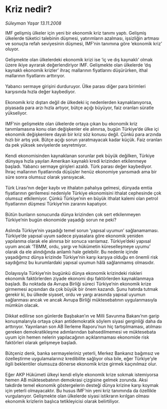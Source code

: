 # Kriz nedir?

*Süleyman Yaşar 13.11.2008*

<div class="taraf_structure_2col_1zq">
<div class="margen_n">



 <p>IMF gelişmiş ülkeler için yeni bir ekonomik kriz tanımı yaptı. Gelişmiş ülkelerde tüketici talebinin düşmesi, yatırımların azalması, işsizliğin artması ve sonuçta refah seviyesinin düşmesi, IMF’nin tanımına göre ‘ekonomik kriz’ oluyor. <br/><br/>Gelişmekte olan ülkelerdeki ekonomik krizi ise ‘iç ve dış kaynaklı’ olmak üzere ikiye ayırarak değerlendiriyor IMF. Gelişmekte olan ülkelerde ‘dış kaynaklı ekonomik krizler’ ihraç mallarının fiyatlarını düşürürken, ithal mallarının fiyatlarını arttırıyor. <br/><br/>Yabancı sermaye girişini durduruyor. Ülke parası diğer para birimleri karşısında hızla değer kaybediyor. <br/><br/>Ekonomik kriz dıştan değil de ülkedeki iç nedenlerden kaynaklanıyorsa, piyasada para arzı hızla artıyor, bütçe açığı büyüyor, faiz oranları süratle yükseliyor. <br/><br/>IMF’nin gelişmekte olan ülkelerde ortaya çıkan bu ekonomik kriz tanımlamasına konu olan değişkenler ele alınırsa, bugün Türkiye’de ülke içi ekonomik değişkenlere dayalı bir kriz söz konusu değil. Çünkü para arzında hızlı bir artış yok. Bütçe açığı sorun yaratmayacak kadar küçük. Faiz oranları da pek yüksek seviyelerde seyretmiyor. <br/><br/>Kendi ekonomisinden kaynaklanan sorunlar pek büyük değilken, Türkiye dünyaya hızla yayılan Amerikan kaynaklı kredi krizinden etkilenmeye başladı. Yabancı sermaye girişleri azaldı. Türk parası değer kaybediyor. İhraç mallarının fiyatlarında düşüşler henüz ekonomiye yansımadı ama bir süre sonra olumsuz olarak yansıyacak. <br/><br/>Türk Lirası’nın değer kaybı ve ithalatın pahalıya gelmesi, dünyada emtia fiyatlarının gerilemesi nedeniyle Türkiye ekonomisini ithalat cephesinde çok olumsuz etkilemiyor. Çünkü Türkiye’nin en büyük ithalat kalemi olan petrol fiyatlarının düşmesi Türkiye’nin zararını kapatıyor. <br/><br/>Bütün bunların sonucunda dünya krizinden çok sert etkilenmeyen Türkiye’nin bugün ekonomide yaşadığı sorun ne peki? <br/><br/>Aslında Türkiye’nin yaşadığı temel sorun ‘yapısal uyumun’ sağlanamaması. Türkiye’de yapısal uyum sadece piyasalara göre ekonomik yeniden yapılanma olarak ele alınırsa bir sonuca varılamaz. Türkiye’deki yapısal uyum ancak ‘TBMM, ordu, yargı ve hükümetin küreselleşmeye uyumu’ olarak da ele alındığında anlamlı hale gelebilir. Bu nedenle içinde yaşadığımız dünya krizinde Türkiye’nin karşı karşıya olduğu en önemli risk saydığımız bu kurumlardaki yapısal uyumun hâlâ sağlanmamış olmasıdır. <br/><br/>Dolayısıyla Türkiye’nin bugünkü dünya ekonomik krizindeki riskleri ekonomik faktörlerden ziyade ekonomi dışı faktörlerden kaynaklanmaya başladı. Bu noktada da Avrupa Birliği süreci Türkiye’nin ekonomik krize girmemesi açısından da çok büyük bir önem kazandı. Şunu hatırda tutmak gerekir ki, bu ülkede siyaset, ordu ve yargı arasında yapısal uyumun sağlanması ancak ve ancak Avrupa Birliği müktesebatının uygulanmasıyla mümkün olacak. <br/><br/>Dikkat edilirse son günlerde Başbakan’ın ve Milli Savunma Bakanı’nın garip konuşmalarıyla ortaya çıkan antidemokratik söylem siyasi gerginliği daha da arttırıyor. Yayınlanan son AB İlerleme Raporu’nun hiç tartışılmaması, atılması gereken demokratikleşme adımlarından bahsedilmemesi ve müktesebata uyum için hemen nelerin yapılacağının açıklanmaması ekonomide risk faktörleri olarak gelişmeye başladı. <br/><br/>Bütçeniz denk, banka sermayeleriniz yeterli, Merkez Bankanız bağımsız ve özelleştirme uygulamalarınız kredibilite sağlıyor olsa bile, eğer Türkiye’yle ilgili beklentiler olumsuza dönerse ekonomik krize girmek kaçınılmaz olur. <br/><br/>Eğer AKP Hükümeti ülkeyi kendi eliyle ekonomik krize sokmak istemiyorsa hemen AB müktesebatının demokrasi çizgisine gelmek zorunda. Aksi takdirde temel ekonomik göstergelerin desteği dünya krizine karşı koymak için yeterli olmayacaktır. Bu husus IMF’nin yeni kriz tanımında da özellikle vurgulanıyor. Gelişmekte olan ülkelerde siyasi istikrarın kırılgan olması ekonomik krizlerin başlıca tetikleyicisi olarak belirtiliyor. </p>

<br/>


<div id="taraf_not">
</div>

</div>


</div>
